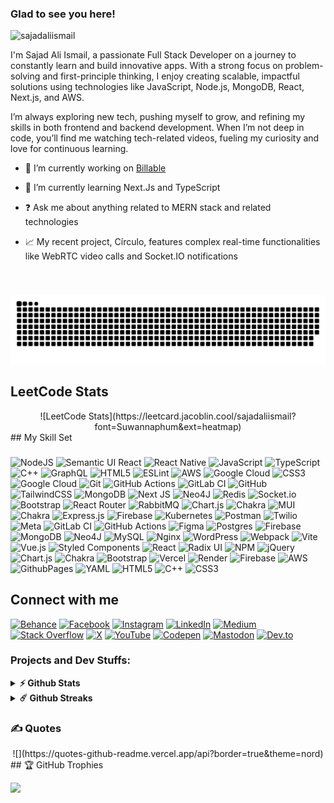 ### Glad to see you here!

<p align="left"> <img src="https://komarev.com/ghpvc/?username=sajadaliismail&label=Profile%20views&color=0e75b6&style=flat" alt="sajadaliismail" /> </p>
I'm Sajad Ali Ismail, a passionate Full Stack Developer on a journey to constantly learn and build innovative apps. With a strong focus on problem-solving and first-principle thinking, I enjoy creating scalable, impactful solutions using technologies like JavaScript, Node.js, MongoDB, React, Next.js, and AWS.

I’m always exploring new tech, pushing myself to grow, and refining my skills in both frontend and backend development. When I’m not deep in code, you’ll find me watching tech-related videos, fueling my curiosity and love for continuous learning.

- 🔭 I’m currently working on [Billable](https://github.com/Sajadaliismail/billable)

- 🌱 I’m currently learning Next.Js and TypeScript

- ❓ Ask me about anything related to MERN stack and related technologies

- 📈 My recent project, Círculo, features complex real-time functionalities like WebRTC video calls and Socket.IO notifications

<br/>

###

<picture>
  <source media="(prefers-color-scheme: dark)" srcset="https://raw.githubusercontent.com/sajadaliismail/sajadaliismail/output/github-contribution-grid-snake-dark.svg">
  <source media="(prefers-color-scheme: light)" srcset="https://raw.githubusercontent.com/sajadaliismail/sajadaliismail/output/github-contribution-grid-snake.svg">
  <img alt="github contribution grid snake animation" src="https://raw.githubusercontent.com/sajadaliismail/sajadaliismail/output/github-contribution-grid-snake.svg">
</picture>

## LeetCode Stats

<div align="center">
![LeetCode Stats](https://leetcard.jacoblin.cool/sajadaliismail?font=Suwannaphum&ext=heatmap)
</div>
## My Skill Set

###

![NodeJS](https://img.shields.io/badge/node.js-6DA55F?style=plastic&logo=node.js&logoColor=white) ![Semantic UI React](https://img.shields.io/badge/Semantic%20UI%20React-%2335BDB2.svg?style=plastic&logo=SemanticUIReact&logoColor=white) ![React Native](https://img.shields.io/badge/react_native-%2320232a.svg?style=plastic&logo=react&logoColor=%2361DAFB) ![JavaScript](https://img.shields.io/badge/javascript-%23323330.svg?style=plastic&logo=javascript&logoColor=%23F7DF1E) ![TypeScript](https://img.shields.io/badge/typescript-%23007ACC.svg?style=plastic&logo=typescript&logoColor=white) ![C++](https://img.shields.io/badge/c++-%2300599C.svg?style=plastic&logo=c%2B%2B&logoColor=white) ![GraphQL](https://img.shields.io/badge/-GraphQL-E10098?style=plastic&logo=graphql&logoColor=white) ![HTML5](https://img.shields.io/badge/html5-%23E34F26.svg?style=plastic&logo=html5&logoColor=white) ![ESLint](https://img.shields.io/badge/ESLint-4B3263?style=plastic&logo=eslint&logoColor=white) ![AWS](https://img.shields.io/badge/AWS-%23FF9900.svg?style=plastic&logo=amazon-aws&logoColor=white) ![Google Cloud](https://img.shields.io/badge/GoogleCloud-%234285F4.svg?style=plastic&logo=google-cloud&logoColor=white) ![CSS3](https://img.shields.io/badge/css3-%231572B6.svg?style=plastic&logo=css3&logoColor=white) ![Google Cloud](https://img.shields.io/badge/GoogleCloud-%234285F4.svg?style=plastic&logo=google-cloud&logoColor=white) ![Git](https://img.shields.io/badge/git-%23F05033.svg?style=plastic&logo=git&logoColor=white) ![GitHub Actions](https://img.shields.io/badge/github%20actions-%232671E5.svg?style=plastic&logo=githubactions&logoColor=white) ![GitLab CI](https://img.shields.io/badge/gitlab%20CI-%23181717.svg?style=plastic&logo=gitlab&logoColor=white) ![GitHub](https://img.shields.io/badge/github-%23121011.svg?style=plastic&logo=github&logoColor=white) ![TailwindCSS](https://img.shields.io/badge/tailwindcss-%2338B2AC.svg?style=plastic&logo=tailwind-css&logoColor=white) ![MongoDB](https://img.shields.io/badge/MongoDB-%234ea94b.svg?style=plastic&logo=mongodb&logoColor=white) ![Next JS](https://img.shields.io/badge/Next-black?style=plastic&logo=next.js&logoColor=white) ![Neo4J](https://img.shields.io/badge/Neo4j-008CC1?style=plastic&logo=neo4j&logoColor=white) ![Redis](https://img.shields.io/badge/redis-%23DD0031.svg?style=plastic&logo=redis&logoColor=white) ![Socket.io](https://img.shields.io/badge/Socket.io-black?style=plastic&logo=socket.io&badgeColor=010101) ![Bootstrap](https://img.shields.io/badge/bootstrap-%238511FA.svg?style=plastic&logo=bootstrap&logoColor=white) ![React Router](https://img.shields.io/badge/React_Router-CA4245?style=plastic&logo=react-router&logoColor=white) ![RabbitMQ](https://img.shields.io/badge/rabbitmq-FF6600?style=plastic&logo=rabbitmq&logoColor=white) ![Chart.js](https://img.shields.io/badge/chart.js-F5788D.svg?style=plastic&logo=chart.js&logoColor=white) ![Chakra](https://img.shields.io/badge/chakra-%234ED1C5.svg?style=plastic&logo=chakraui&logoColor=white) ![MUI](https://img.shields.io/badge/MUI-%230081CB.svg?style=plastic&logo=mui&logoColor=white) ![Chakra](https://img.shields.io/badge/chakra-%234ED1C5.svg?style=plastic&logo=chakraui&logoColor=white) ![Express.js](https://img.shields.io/badge/express.js-%23404d59.svg?style=plastic&logo=express&logoColor=%2361DAFB) ![Firebase](https://img.shields.io/badge/firebase-a08021?style=plastic&logo=firebase&logoColor=ffcd34) ![Kubernetes](https://img.shields.io/badge/kubernetes-%23326ce5.svg?style=plastic&logo=kubernetes&logoColor=white) ![Postman](https://img.shields.io/badge/Postman-FF6C37?style=plastic&logo=postman&logoColor=white) ![Twilio](https://img.shields.io/badge/Twilio-F22F46?style=plastic&logo=Twilio&logoColor=white) ![Meta](https://img.shields.io/badge/Meta-%230467DF.svg?style=plastic&logo=Meta&logoColor=white) ![GitLab CI](https://img.shields.io/badge/gitlab%20CI-%23181717.svg?style=plastic&logo=gitlab&logoColor=white) ![GitHub Actions](https://img.shields.io/badge/github%20actions-%232671E5.svg?style=plastic&logo=githubactions&logoColor=white) ![Figma](https://img.shields.io/badge/figma-%23F24E1E.svg?style=plastic&logo=figma&logoColor=white) ![Postgres](https://img.shields.io/badge/postgres-%23316192.svg?style=plastic&logo=postgresql&logoColor=white) ![Firebase](https://img.shields.io/badge/firebase-a08021?style=plastic&logo=firebase&logoColor=ffcd34) ![MongoDB](https://img.shields.io/badge/MongoDB-%234ea94b.svg?style=plastic&logo=mongodb&logoColor=white) ![Neo4J](https://img.shields.io/badge/Neo4j-008CC1?style=plastic&logo=neo4j&logoColor=white) ![MySQL](https://img.shields.io/badge/mysql-4479A1.svg?style=plastic&logo=mysql&logoColor=white) ![Nginx](https://img.shields.io/badge/nginx-%23009639.svg?style=plastic&logo=nginx&logoColor=white) ![WordPress](https://img.shields.io/badge/WordPress-%23117AC9.svg?style=plastic&logo=WordPress&logoColor=white) ![Webpack](https://img.shields.io/badge/webpack-%238DD6F9.svg?style=plastic&logo=webpack&logoColor=black) ![Vite](https://img.shields.io/badge/vite-%23646CFF.svg?style=plastic&logo=vite&logoColor=white) ![Vue.js](https://img.shields.io/badge/vue.js-%2335495e.svg?style=plastic&logo=vuedotjs&logoColor=%234FC08D) ![Styled Components](https://img.shields.io/badge/styled--components-DB7093?style=plastic&logo=styled-components&logoColor=white) ![React](https://img.shields.io/badge/react-%2320232a.svg?style=plastic&logo=react&logoColor=%2361DAFB) ![Radix UI](https://img.shields.io/badge/radix%20ui-161618.svg?style=plastic&logo=radix-ui&logoColor=white) ![NPM](https://img.shields.io/badge/NPM-%23CB3837.svg?style=plastic&logo=npm&logoColor=white) ![jQuery](https://img.shields.io/badge/jquery-%230769AD.svg?style=plastic&logo=jquery&logoColor=white) ![Chart.js](https://img.shields.io/badge/chart.js-F5788D.svg?style=plastic&logo=chart.js&logoColor=white) ![Chakra](https://img.shields.io/badge/chakra-%234ED1C5.svg?style=plastic&logo=chakraui&logoColor=white) ![Bootstrap](https://img.shields.io/badge/bootstrap-%238511FA.svg?style=plastic&logo=bootstrap&logoColor=white) ![Vercel](https://img.shields.io/badge/vercel-%23000000.svg?style=plastic&logo=vercel&logoColor=white) ![Render](https://img.shields.io/badge/Render-%46E3B7.svg?style=plastic&logo=render&logoColor=white) ![Firebase](https://img.shields.io/badge/firebase-%23039BE5.svg?style=plastic&logo=firebase) ![AWS](https://img.shields.io/badge/AWS-%23FF9900.svg?style=plastic&logo=amazon-aws&logoColor=white) ![GithubPages](https://img.shields.io/badge/github%20pages-121013?style=plastic&logo=github&logoColor=white) ![YAML](https://img.shields.io/badge/yaml-%23ffffff.svg?style=plastic&logo=yaml&logoColor=151515) ![HTML5](https://img.shields.io/badge/html5-%23E34F26.svg?style=plastic&logo=html5&logoColor=white) ![C++](https://img.shields.io/badge/c++-%2300599C.svg?style=plastic&logo=c%2B%2B&logoColor=white) ![CSS3](https://img.shields.io/badge/css3-%231572B6.svg?style=plastic&logo=css3&logoColor=white)

## Connect with me

[![Behance](https://img.shields.io/badge/Behance-1769ff?logo=behance&logoColor=white)](https://behance.net/sajadismail)
[![Facebook](https://img.shields.io/badge/Facebook-%231877F2.svg?logo=Facebook&logoColor=white)](https://facebook.com/sajad.ali.ismail)
[![Instagram](https://img.shields.io/badge/Instagram-%23E4405F.svg?logo=Instagram&logoColor=white)](https://instagram.com/sajadaliismail)
[![LinkedIn](https://img.shields.io/badge/LinkedIn-%230077B5.svg?logo=linkedin&logoColor=white)](https://linkedin.com/in/sajadaliismail)
[![Medium](https://img.shields.io/badge/Medium-12100E?logo=medium&logoColor=white)](https://medium.com/@sajadaliismail)
[![Stack Overflow](https://img.shields.io/badge/-Stackoverflow-FE7A16?logo=stack-overflow&logoColor=white)](https://stackoverflow.com/users/25556704)
[![X](https://img.shields.io/badge/X-black.svg?logo=X&logoColor=white)](https://x.com/sajadali_ismail)
[![YouTube](https://img.shields.io/badge/YouTube-%23FF0000.svg?logo=YouTube&logoColor=white)](https://youtube.com/@sajadaliismail)
[![Codepen](https://img.shields.io/badge/Codepen-000000?logo=codepen&logoColor=white)](https://codepen.io/Sajad-Ali-Ismail)
[![Mastodon](https://img.shields.io/badge/-MASTODON-%232B90D9?logo=mastodon&logoColor=white)](https://mastodon.social/@sajadaliismail)
[![Dev.to](https://img.shields.io/badge/-dev.to-%232B90D9?logo=dev.to&logoColor=white)](https://dev.to/sajadaliismail)

### Projects and Dev Stuffs:

<details>
  <summary><b>⚡ Github Stats</b></summary>

  <br />
  <img height="180em" src="https://github-readme-stats.vercel.app/api?username=sajadaliismail&show_icons=true&hide_border=true&&count_private=true&include_all_commits=true" />
  <img height="180em" src="https://github-readme-stats.vercel.app/api/top-langs/?username=sajadaliismail&exclude_repo=KNN-Image-Classification&show_icons=true&hide_border=true&layout=compact&langs_count=8"/>
</details>

<details>
  <summary><b>☄️ Github Streaks</b></summary>

  <br />
  <img height="180em" src="https://github-readme-streak-stats.herokuapp.com/?user=sajadaliismail&hide_border=true" />
</details>

### ✍️ Quotes

<div align="center">
![](https://quotes-github-readme.vercel.app/api?border=true&theme=nord)
</div>
## 🏆 GitHub Trophies

![](https://github-profile-trophy.vercel.app/?username=sajadaliismail&theme=radical&no-frame=false&no-bg=true&margin-w=4)
